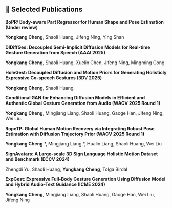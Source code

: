 ## 📝 Selected Publications 

**BoPR: Body-aware Part Regressor for Human Shape and Pose Estimation (Under review)**

**Yongkang Cheng**, Shaoli Huang, Jifeng Ning, Ying Shan

**DIDiffGes: Decoupled Semi-Implicit Diffusion Models for Real-time Gesture Generation from Speech (AAAI 2025)**

**Yongkang Cheng**, Shaoli Huang, Xuelin Chen, Jifeng Ning, Mingming Gong


**HoleGest: Decoupled Diffusion and Motion Priors for Generating Holisticly Expressive Co-speech Gestures (3DV 2025)**

**Yongkang Cheng**, Shaoli Huang.

**Conditional GAN for Enhancing Diffusion Models in Efficient and Authentic Global Gesture Generation from Audio (WACV 2025 Round 1)**

**Yongkang Cheng**, Mingjiang Liang, Shaoli Huang, Gaoge Han, Jifeng Ning, Wei Liu.
          
**RopeTP: Global Human Motion Recovery via Integrating Robust Pose Estimation with Diffusion Trajectory Prior (WACV 2025 Round 1)**

**Yongkang Cheng** *, Mingjiang Liang *, Hualin Liang, Shaoli Huang, Wei Liu

**SignAvatars: A Large-scale 3D Sign Language Holistic Motion Dataset and Benchmark (ECCV 2024)**

Zhengdi Yu, Shaoli Huang, **Yongkang Cheng**, Tolga Birdal

**ExpGest: Expressive Full-Body Gesture Generation Using Diffusion Model and Hybrid Audio-Text Guidance (ICME 2024)**

**Yongkang Cheng**, Mingjiang Liang, Shaoli Huang, Gaoge Han, Wei Liu, Jifeng Ning




<!--
<h2 id="publications" style="margin: 2px 0px -15px;">Publications</h2>

<div class="publications">
<ol class="bibliography">

{% for link in site.data.publications.main %}

<li>
<div class="pub-row">
  <div class="col-sm-3 abbr" style="position: relative;padding-right: 15px;padding-left: 15px;">
    {% if link.image %} 
    <img src="{{ link.image }}" class="teaser img-fluid z-depth-1" style="width=100;height=40%">
    {% if link.conference_short %} 
    <abbr class="badge">{{ link.conference_short }}</abbr>
    {% endif %}
    {% endif %}
  </div>
  <div class="col-sm-9" style="position: relative;padding-right: 15px;padding-left: 20px;">
      <div class="title"><a href="{{ link.pdf }}">{{ link.title }}</a></div>
      <div class="author">{{ link.authors }}</div>
      <div class="periodical"><em>{{ link.conference }}</em>
      </div>
    <div class="links">
      {% if link.pdf %} 
      <a href="{{ link.pdf }}" class="btn btn-sm z-depth-0" role="button" target="_blank" style="font-size:12px;">PDF</a>
      {% endif %}
      {% if link.code %} 
      <a href="{{ link.code }}" class="btn btn-sm z-depth-0" role="button" target="_blank" style="font-size:12px;">Code</a>
      {% endif %}
      {% if link.page %} 
      <a href="{{ link.page }}" class="btn btn-sm z-depth-0" role="button" target="_blank" style="font-size:12px;">Project Page</a>
      {% endif %}
      {% if link.bibtex %} 
      <a href="{{ link.bibtex }}" class="btn btn-sm z-depth-0" role="button" target="_blank" style="font-size:12px;">BibTex</a>
      {% endif %}
      {% if link.notes %} 
      <strong> <i style="color:#e74d3c">{{ link.notes }}</i></strong>
      {% endif %}
      {% if link.others %} 
      {{ link.others }}
      {% endif %}
    </div>
  </div>
</div>
</li>
<br>

{% endfor %}

</ol>
</div>

-->
